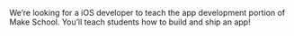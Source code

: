 We’re looking for a iOS developer to teach the app development portion of Make School. You’ll teach students how to build and ship an app!